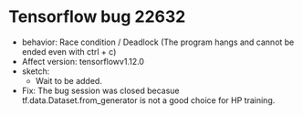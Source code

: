 # Tensorflow bug 22632
- behavior: Race condition / Deadlock (The program hangs and cannot be ended even with ctrl + c)
- Affect version: tensorflowv1.12.0
- sketch:
    - Wait to be added.
- Fix: The bug session was closed becasue tf.data.Dataset.from_generator is not a good choice for HP training. 
